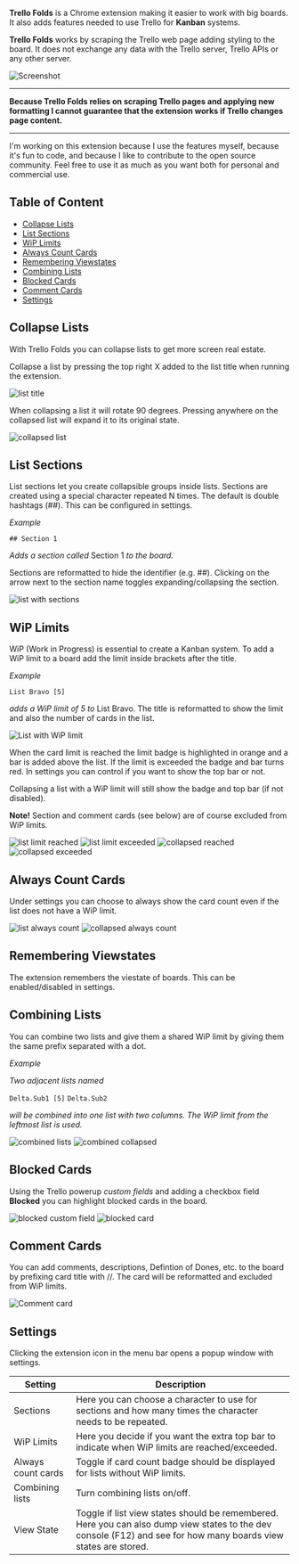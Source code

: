 **Trello Folds** is a Chrome extension making it easier to work with big boards. It also adds features needed to use Trello for **Kanban** systems.

**Trello Folds** works by scraping the Trello web page adding styling to the board. It does not exchange any data with the Trello server, Trello APIs or any other server.

![Screenshot](img/Trello-Folds-Screencast-short.gif)

---

**Because Trello Folds relies on scraping Trello pages and applying new formatting I cannot guarantee that the extension works if Trello changes page content.**

---


I'm working on this extension because I use the features myself, because it's fun to code, and because I like to contribute to the open source community. Feel free to use it as much as you want both for personal and commercial use.

<!--
<p align="center">
<a href="https://www.paypal.com/cgi-bin/webscr?cmd=_donations&business=7G3FQTKZUSV66&currency_code=SEK&source=url"><img src="img/PayPal-Donate.png"></a>
</p>
-->
## Table of Content <!-- omit in toc -->

- [Collapse Lists](#collapse-lists)
- [List Sections](#list-sections)
- [WiP Limits](#wip-limits)
- [Always Count Cards](#always-count-cards)
- [Remembering Viewstates](#remembering-viewstates)
- [Combining Lists](#combining-lists)
- [Blocked Cards](#blocked-cards)
- [Comment Cards](#comment-cards)
- [Settings](#settings)

## Collapse Lists

With Trello Folds you can collapse lists to get more screen real estate.

Collapse a list by pressing the top right X added to the list title when running the extension.

![list title](img/list-title.png)

When collapsing a list it will rotate 90 degrees. Pressing anywhere on the collapsed list will expand it to its original state.

![collapsed list](img/collapsed-list.png)

## List Sections

List sections let you create collapsible groups inside lists. Sections are created using a special character repeated N times. The default is double hashtags (##). This can be configured in settings.

<!--
<div style="padding: 10px; background-color: #ddd; font-weight: bold;">
    The default character is # repeated 2 times.
</div>
<br/>
-->
*Example*

``## Section 1``

*Adds a section called* Section 1 *to the board.*

Sections are reformatted to hide the identifier (e.g. ##). Clicking on the arrow next to the section name toggles expanding/collapsing the section.

![list with sections](img/list-with-sections.png)

## WiP Limits

WiP (Work in Progress) is essential to create a Kanban system. To add a WiP limit to a board add the limit inside brackets after the title.

*Example*

``List Bravo [5]``

*adds a WiP limit of 5 to* List Bravo. The title is reformatted to show the limit and also the number of cards in the list.

![List with WiP limit](img/list-with-limit.png)

When the card limit is reached the limit badge is highlighted in orange and a bar is added above the list. If the limit is exceeded the badge and bar turns red. In settings you can control if you want to show the top bar or not.

Collapsing a list with a WiP limit will still show the badge and top bar (if not disabled).

**Note!** Section and comment cards (see below) are of course excluded from WiP limits.

![list limit reached](img/list-with-limit-reached.png)
![list limit exceeded](img/list-with-limit-exceeded.png)
![collapsed reached](img/collapsed-with-wip-reached.png)
![collapsed exceeded](img/collapsed-with-wip-exceeded.png)

## Always Count Cards

Under settings you can choose to always show the card count even if the list does not have a WiP limit.

![list always count](img/list-always-count.png)
![collapsed always count](img/collapsed-always-count.png)

## Remembering Viewstates

The extension remembers the viestate of boards. This can be enabled/disabled in settings.

## Combining Lists

You can combine two lists and give them a shared WiP limit by giving them the same prefix separated with a dot. 

*Example*

*Two adjacent lists named*

``Delta.Sub1 [5]``
``Delta.Sub2``

*will be combined into one list with two columns. The WiP limit from the leftmost list is used.*

![combined lists](img/combined-list-with-limit.png)
![combined collapsed](img/combined-list-collapsed.png)

## Blocked Cards

Using the Trello powerup *custom fields* and adding a checkbox field **Blocked** you can highlight blocked cards in the board.

![blocked custom field](img/custom-field-blocked.png)
![blocked card](img/blocked-card.png)

## Comment Cards

You can add comments, descriptions, Defintion of Dones, etc. to the board by prefixing
card title with //. The card will be reformatted and excluded from WiP limits.

![Comment card](img/comment-card.png)

## Settings

Clicking the extension icon in the menu bar opens a popup window with settings.

| Setting            | Description                                                                                                                                                      |
| ------------------ | ---------------------------------------------------------------------------------------------------------------------------------------------------------------- |
| Sections           | Here you can choose a character to use for sections and how many times the character needs to be repeated.                                                       |
| WiP Limits         | Here you decide if you want the extra top bar to indicate when WiP limits are reached/exceeded.                                                                  |
| Always count cards | Toggle if card count badge should be displayed for lists without WiP limits.                                                                                     |
| Combining lists    | Turn combining lists on/off.                                                                                                                                     |
| View State         | Toggle if list view states should be remembered. Here you can also dump view states to the dev console (F12) and see for how many boards view states are stored. |
